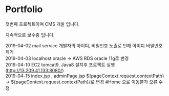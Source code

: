 # Portfolio


첫번째 프로젝트이며 
CMS 개발 입니다.

지속적으로 보수중 입니다.

2019-04-02 mail service 개발자의 아이디, 비밀번호 노출로 인해 아이디 비밀번호 제거 <br>
2019-04-03 localhost oracle -> AWS RDS oracle 11g로 변경<br>
2019-04-10 EC2 tomcat9, Java8 설치후 프로젝트 실행 (http://13.209.41.133:8080/)<br>
2019-04-15 index.jsp , adminPage.jsp ${pageContext.request.contextPath} -> ${pageContext.request.contextPath}/로 변경 #Home 으로 이동불가 오류 수정<b>

